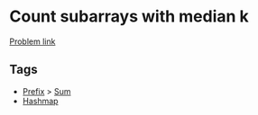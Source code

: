 # Count subarrays with median k

[Problem link](https://leetcode.com/problems/count-subarrays-with-median-k/)

## Tags

* [Prefix](/README.md#Prefix) > [Sum](/README.md#Prefix-Sum)
* [Hashmap](/README.md#Hashmap)
